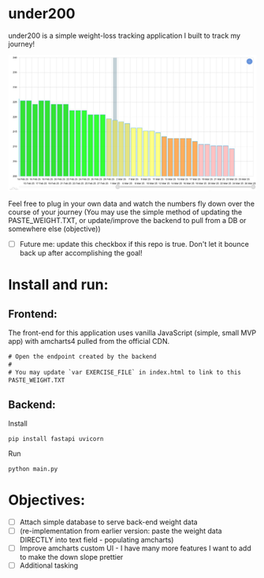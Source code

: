 # under200

under200 is a simple weight-loss tracking application I built to track my journey!

<img src="./amcharts4-weight-bar-chart.png" />

Feel free to plug in your own data and watch the numbers fly down over the course of your journey (You may use the simple method of updating the PASTE_WEIGHT.TXT, or update/improve the backend to pull from a DB or somewhere else (objective))

- [ ] Future me: update this checkbox if this repo is true. Don't let it bounce back up after accomplishing the goal!

# Install and run:

## Frontend:

The front-end for this application uses vanilla JavaScript (simple, small MVP app) with amcharts4 pulled from the official CDN.

```
# Open the endpoint created by the backend
#
# You may update `var EXERCISE_FILE` in index.html to link to this PASTE_WEIGHT.TXT
```

## Backend: 

Install

```
pip install fastapi uvicorn
```

Run

```
python main.py
```

# Objectives:
- [ ] Attach simple database to serve back-end weight data
- [ ] (re-implementation from earlier version: paste the weight data DIRECTLY into text field - populating amcharts)
- [ ] Improve amcharts custom UI - I have many more features I want to add to make the down slope prettier
- [ ] Additional tasking
